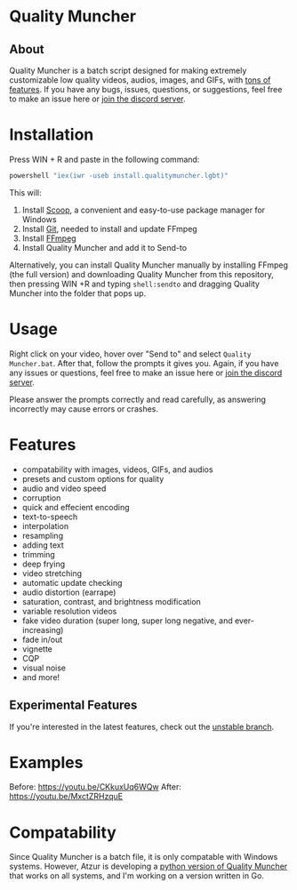 # Quality Muncher
## About
Quality Muncher is a batch script designed for making extremely customizable low quality videos, audios, images, and GIFs, with [tons of features](https://github.com/qm-org/qualitymuncher#features). If you have any bugs, issues, questions, or suggestions, feel free to make an issue here or [join the discord server](https://discord.gg/9tRZ6C7tYz).

# Installation
Press WIN + R and paste in the following command:
```powershell
powershell "iex(iwr -useb install.qualitymuncher.lgbt)"
```

This will:
1. Install [Scoop](https://scoop.sh/), a convenient and easy-to-use package manager for Windows
2. Install [Git](https://git-scm.com/), needed to install and update FFmpeg
3. Install [FFmpeg](https://ffmpeg.org/)
4. Install Quality Muncher and add it to Send-to

Alternatively, you can install Quality Muncher manually by installing FFmpeg (the full version) and downloading Quality Muncher from this repository, then pressing WIN +R and typing `shell:sendto` and dragging Quality Muncher into the folder that pops up.

# Usage
Right click on your video, hover over "Send to" and select `Quality Muncher.bat`. After that, follow the prompts it gives you. Again, if you have any issues or questions, feel free to make an issue here or [join the discord server](https://discord.gg/9tRZ6C7tYz).

Please answer the prompts correctly and read carefully, as answering incorrectly may cause errors or crashes.

# Features
 - compatability with images, videos, GIFs, and audios
 - presets and custom options for quality
 - audio and video speed
 - corruption
 - quick and effecient encoding
 - text-to-speech
 - interpolation
 - resampling
 - adding text
 - trimming
 - deep frying
 - video stretching
 - automatic update checking
 - audio distortion (earrape)
 - saturation, contrast, and brightness modification
 - variable resolution videos
 - fake video duration (super long, super long negative, and ever-increasing)
 - fade in/out
 - vignette
 - CQP
 - visual noise
 - and more!
 
## Experimental Features
If you're interested in the latest features, check out the [unstable branch](https://github.com/qm-org/qualitymuncher/tree/unstable).

# Examples
Before: https://youtu.be/CKkuxUq6WQw
After: https://youtu.be/MxctZRHzquE

# Compatability
Since Quality Muncher is a batch file, it is only compatable with Windows systems. However, Atzur is developing a [python version of Quality Muncher](https://github.com/qm-org/qm-py) that works on all systems, and I'm working on a version written in Go.